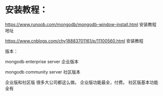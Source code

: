 

# 安装教程：

https://www.runoob.com/mongodb/mongodb-window-install.html    安装教程地址

https://www.cnblogs.com/chy18883701161/p/11100560.html  安装教程

版本：

mongodb enterprise server 企业版本

mongodb community server 社区版本

企业版和社区版 很多大公司都这么做。
企业版功能最全，付费。
社区版基本功能全有











